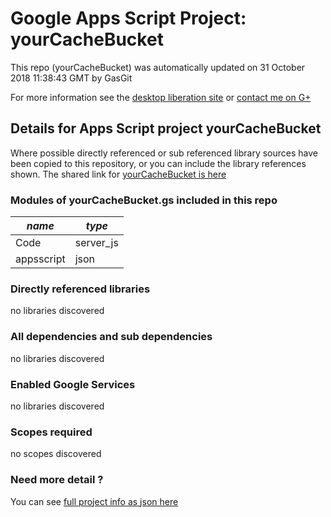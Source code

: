 # Google Apps Script Project: yourCacheBucket
This repo (yourCacheBucket) was automatically updated on 31 October 2018 11:38:43 GMT by GasGit

For more information see the [desktop liberation site](http://ramblings.mcpher.com/Home/excelquirks/drivesdk/gettinggithubready "desktop liberation") or [contact me on G+](https://plus.google.com/+BruceMcpherson "Bruce McPherson - GDE")
## Details for Apps Script project yourCacheBucket
Where possible directly referenced or sub referenced library sources have been copied to this repository, or you can include the library references shown. 
The shared link for [yourCacheBucket is here](https://script.google.com/d/1y4e_wxqNjMiq5DggWa1iunHW4YZU7pg97NlAuwWK50CXVxkRKATuX9kb/edit?usp=sharing "open in the GAS IDE")

### Modules of yourCacheBucket.gs included in this repo
*name*|*type*
--- | --- 
Code| server_js
appsscript| json
### Directly referenced libraries
no libraries discovered
### All dependencies and sub dependencies
no libraries discovered
### Enabled Google Services
no libraries discovered
### Scopes required
no scopes discovered
### Need more detail ?
You can see [full project info as json here](info.json)
